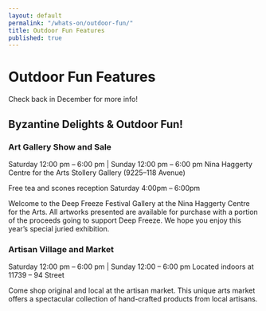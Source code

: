 ```yaml
---
layout: default
permalink: "/whats-on/outdoor-fun/"
title: Outdoor Fun Features
published: true
---
```



# Outdoor Fun Features

Check back in December for more info!

## Byzantine Delights & Outdoor Fun!

### Art Gallery Show and Sale

Saturday 12:00 pm – 6:00 pm  |  Sunday 12:00 pm – 6:00 pm
Nina Haggerty Centre for the Arts Stollery Gallery (9225–118 Avenue)

Free tea and scones reception Saturday 4:00pm – 6:00pm

Welcome to the Deep Freeze Festival Gallery at the Nina Haggerty Centre for the Arts. All artworks presented are available for purchase with a portion of the proceeds going to support Deep Freeze. We hope you enjoy this year’s special juried exhibition.

### Artisan Village and Market

Saturday 12:00 pm – 6:00 pm  |  Sunday 12:00 – 6:00 pm
Located indoors at 11739 – 94 Street

Come shop original and local at the artisan market. This unique arts market offers a spectacular collection of hand-crafted products from local artisans.

<!--### Chisel and Chainsaw Ice Carving Competition

We welcome our ice competitors. Watch the magic of chisels, imagination and artistic panache as these ice sculptors create beauty right before your eyes. **Award ceremony Sunday at 3 pm** on the Community Centre Main Stage.

### Deep Freeze Awards Ceremony

Please join us at 3 pm at the Alberta Ave Community Centre stage as we reveal the awards for:

1. Chisel & Chainsaw Competition
1. Light Up the Ave
1. The Thaw Hut Competition

These artists and participants will have put in long hours as well as passion and dedication to their projects; help us congratulate them all for helping make Deep Freeze and Alberta Ave such a great place to be!

### Horse and Wagon Rides

Sleigh bells are ringing down the Avenue! Take a ride down memory lane with family and friends. Located on 92 Street (between 118 Ave & 119 Ave, east of the ice garden. Ride the wagon to dance and musical performances at Avenue Theatre. **Two drop off stops: Avenue Theatre and the Alberta Avenue Community Centre.** 

### FROZEN (in a Giant Igloo!) FREE Special Movie Presentation
 
**Saturday 6:15 – 7:45 | Igloo Stage | 118 Ave & 92 Street** After the Fireworks on Saturday night follow Princesses Elsa and Anna to the Igloo Stage for a special showing of the Disney movie FROZEN. 

_‘When a princess with the power to turn things into ice curses her home in infinite winter, her sister, Anna teams up with a mountain man, his playful reindeer, and a snowman to change the weather condition.’ (Run time: 102 minutes)_ 

### The Return of the Vikings! Party

**Saturday 7:00 – 11:00 pm  
Alberta Ave Community Centre | 9210 – 118 Ave  
$10 General Admission**

While the Vikings again take over the Deep Freeze festivities on Saturday and Sunday, Reggae music fills the community centre on Saturday Night. Get your tickets early for a night of dancing to Tasman Jude and enjoy a delicious, authentic Italian meal. 

Pre-festival ticket sales: Tix on the Square. (www.tixonthesquare.ca)
La Famiglia Cucina  |  À la carte menu and cash bar at 
the dance. Please note we cannot accommodate specialty dietary requests.

Tickets are $10 for anyone aged 11 and up, and $5 for children aged 10 and under. Purchase tickets at the Carrot Coffeehouse (9351–118 Ave) or at the Festival Info Booths.

### Pipon Village

Our Aboriginal neighbours welcome you! Enjoy fancy dance, storytelling and warmth around the fire. Saturday & Sunday (92 St and 118 Ave).

### Fireworks Tribute to Don Snider

**Saturday at 6pm**

Don Snider was a leader in the Edmonton arts community for more than two decades. He was the Production Manager of the Edmonton Folk Music Festival, amongst others, and an integral part of fireworks shows in Edmonton; First Night, Canada Day and Deep Freeze Festival. Don loved the sound, the feeling, the colour and the joy on people’s faces when the boom would begin echoing through the sky. This is the second annual fireworks show dedicated to Don and the legacy of joy he has left us with. “Life is beautiful.”

### Olde Tyme Curling

The tradition continues as ice skating and curling are back on the Avenue. Don your wool sweater, do up your skates and brush off your broom. You can borrow skates (no cost) at the City of Edmonton Skate van. 

### Dutch Snow Sculptors

Deep Freeze welcomes Wilfred Stijger and Edith van de Wetering, from Katwijk, Netherlands. These two international snow sculptors travel the world transforming winter landscapes everwhere they go. We are excited to have them as our guests this year. In partnership with [Ice on Whyte](http://www.iceonwhyte.ca/). -->
